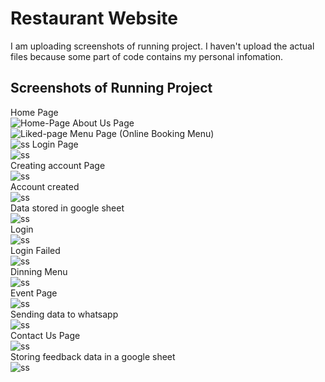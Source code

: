 # Restaurant Website
I am uploading screenshots of running project. I haven't upload the actual files because some part of code contains my personal infomation. 

## Screenshots of Running Project
Home Page<br>
![Home-Page](screenshots/home-page.png)
About Us Page<br>
![Liked-page](screenshots/about-us.png)
Menu Page (Online Booking Menu)<br>
![ss](screenshots/menu.png)
Login Page<br>
![ss](screenshots/login.png)<br>
Creating account Page<br>
![ss](screenshots/create-acc.png)<br>
Account created<br>
![ss](screenshots/successful.png)<br>
Data stored in google sheet<br>
![ss](screenshots/login-data.png)<br>
Login<br>
![ss](screenshots/success-login.png)<br>
Login Failed<br>
![ss](screenshots/invalid-account.png)<br>
Dinning Menu<br>
![ss](screenshots/dinning-menu.png)<br>
Event Page<br>
![ss](screenshots/book-table.png)<br>
Sending data to whatsapp<br>
![ss](screenshots/to-whatapp.png)<br>
Contact Us Page<br>
![ss](screenshots/feedback.png)<br>
Storing feedback data in a google sheet<br>
![ss](screenshots/feedback-status.png)<br>
